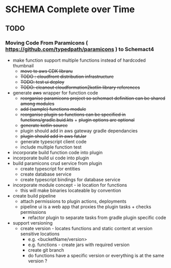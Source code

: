 # SCHEMA Complete over Time


## TODO
### Moving Code From Paramicons ( https://github.com/typedpath/paramicons ) to Schemact4 

- make function support multiple functions instead of hardcoded thumbnail
  - ~~move to aws CDK libraru~~
  - ~~TODO : cloudfront distribution infrastructure~~
  - ~~TODO: test ui deploy~~
  - ~~TODO: cleanout cloudformation2kotlin library references~~ 
- generate ~~aws~~ wrapper for function code
  - ~~reorganise paramicons project so schemact definition can be shared among modules~~ 
  - ~~add (sample) functions module~~
  - ~~reorganise plugin so functions can be specified in functions/gradle.buid.kts~~ +
       ~~plugin options are optional~~ 
  - ~~generate kotlin source~~
  - plugin should add in aws gateway gradle dependancies
  - ~~plugin should add in aws fatJar~~
  - generate typescript client code
  - include multiple function test 
- incorporate build function code into plugin
- incorporate build ui code into plugin
- build paramicons crud service from plugin
  - create typescript for entities 
  - create database service
  - create typescript bindings for database service
- incorporate module concept - ie location for functions
   - this will make binaries locateable by convention  
- create build pipeline 
  - attach permissions to plugin actions, deployments  
  - pipeline ui is a web app that proxies the plugin tasks + checks permissions
    - refactor plugin to separate tasks from gradle plugin specific code 
- support versioning
  - create version - locates functions and static content at version sensitive locations
     - e.g. <bucketName/version>
     - e.g. functions - create jars with required version
     - create git branch
     - do functions have a specific version or everything is at the same version ? 
     




